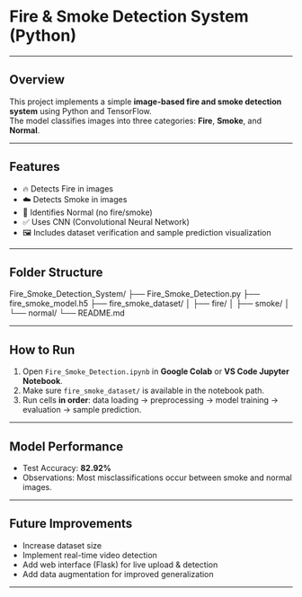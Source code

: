 # Fire & Smoke Detection System (Python)


---

## Overview
This project implements a simple **image-based fire and smoke detection system** using Python and TensorFlow.  
The model classifies images into three categories: **Fire**, **Smoke**, and **Normal**.

---

## Features
- 🔥 Detects Fire in images  
- ☁️ Detects Smoke in images  
- 🚫 Identifies Normal (no fire/smoke)  
- ✅ Uses CNN (Convolutional Neural Network)  
- 🖼️ Includes dataset verification and sample prediction visualization  

---

## Folder Structure
Fire_Smoke_Detection_System/
├── Fire_Smoke_Detection.py
├── fire_smoke_model.h5
├── fire_smoke_dataset/
│    ├── fire/
│    ├── smoke/
│    └── normal/
└── README.md

---

## How to Run

1. Open `Fire_Smoke_Detection.ipynb` in **Google Colab** or **VS Code Jupyter Notebook**.  
2. Make sure `fire_smoke_dataset/` is available in the notebook path.  
3. Run cells **in order**: data loading → preprocessing → model training → evaluation → sample prediction.  

---

## Model Performance

- Test Accuracy: **82.92%**  
- Observations: Most misclassifications occur between smoke and normal images.  

---

## Future Improvements

- Increase dataset size  
- Implement real-time video detection  
- Add web interface (Flask) for live upload & detection  
- Add data augmentation for improved generalization  

---
